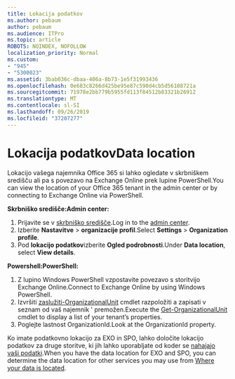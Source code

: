 ```yaml
---
title: Lokacija podatkov
ms.author: pebaum
author: pebaum
ms.audience: ITPro
ms.topic: article
ROBOTS: NOINDEX, NOFOLLOW
localization_priority: Normal
ms.custom:
- "945"
- "5300023"
ms.assetid: 3bab036c-dbaa-406a-8b73-1e5f31993436
ms.openlocfilehash: 0e683c8266d425be95e87c590d4cb5d56108721a
ms.sourcegitcommit: 71978e2bb779b5955fd113f84512b83321b26912
ms.translationtype: MT
ms.contentlocale: sl-SI
ms.lasthandoff: 09/26/2019
ms.locfileid: "37207277"
---
```

# <a name="data-location"></a><span data-ttu-id="aecb1-102">Lokacija podatkov</span><span class="sxs-lookup"><span data-stu-id="aecb1-102">Data location</span></span>

<span data-ttu-id="aecb1-103">Lokacijo vašega najemnika Office 365 si lahko ogledate v skrbniškem središču ali pa s povezavo na Exchange Online prek lupine PowerShell.</span><span class="sxs-lookup"><span data-stu-id="aecb1-103">You can view the location of your Office 365 tenant in the admin center or by connecting to Exchange Online via PowerShell.</span></span>


<span data-ttu-id="aecb1-104">**Skrbniško središče:**</span><span class="sxs-lookup"><span data-stu-id="aecb1-104">**Admin center:**</span></span>
1. <span data-ttu-id="aecb1-105">Prijavite se v [skrbniško središče](https://admin.microsoft.com/Adminportal/Home).</span><span class="sxs-lookup"><span data-stu-id="aecb1-105">Log in to the [admin center](https://admin.microsoft.com/Adminportal/Home).</span></span>
2. <span data-ttu-id="aecb1-106">Izberite **Nastavitve** > **organizacije profil**.</span><span class="sxs-lookup"><span data-stu-id="aecb1-106">Select **Settings** > **Organization profile**.</span></span>
3. <span data-ttu-id="aecb1-107">Pod **lokacijo podatkov**izberite **Ogled podrobnosti**.</span><span class="sxs-lookup"><span data-stu-id="aecb1-107">Under **Data location**, select **View details**.</span></span>


<span data-ttu-id="aecb1-108">**Powershell:**</span><span class="sxs-lookup"><span data-stu-id="aecb1-108">**PowerShell:**</span></span>
1. <span data-ttu-id="aecb1-109">Z lupino Windows PowerShell vzpostavite povezavo s storitvijo Exchange Online.</span><span class="sxs-lookup"><span data-stu-id="aecb1-109">Connect to Exchange Online by using Windows PowerShell.</span></span>
2. <span data-ttu-id="aecb1-110">Izvršiti [zaslužiti-OrganizationalUnit](https://docs.microsoft.com/en-us/powershell/module/exchange/active-directory/get-organizationalunit) cmdlet razpoložiti a zapisati v seznam od vaš najemnik ' premožen.</span><span class="sxs-lookup"><span data-stu-id="aecb1-110">Execute the [Get-OrganizationalUnit](https://docs.microsoft.com/en-us/powershell/module/exchange/active-directory/get-organizationalunit) cmdlet to display a list of your tenant’s properties.</span></span> 
3. <span data-ttu-id="aecb1-111">Poglejte lastnost OrganizationId.</span><span class="sxs-lookup"><span data-stu-id="aecb1-111">Look at the OrganizationId property.</span></span>

<span data-ttu-id="aecb1-112">Ko imate podatkovno lokacijo za EXO in SPO, lahko določite lokacijo podatkov za druge storitve, ki jih lahko uporabljate od koder se [nahajajo vaši podatki](https://products.office.com/where-is-your-data-located).</span><span class="sxs-lookup"><span data-stu-id="aecb1-112">When you have the data location for EXO and SPO, you can determine the data location for other services you may use from [Where your data is located](https://products.office.com/where-is-your-data-located).</span></span>